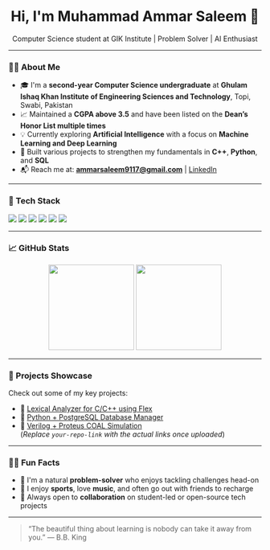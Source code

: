 <h1 align="center">Hi, I'm Muhammad Ammar Saleem 👋</h1>
<p align="center">
  Computer Science student at GIK Institute | Problem Solver | AI Enthusiast
</p>

---

### 👨‍🎓 About Me

- 🎓 I'm a **second-year Computer Science undergraduate** at **Ghulam Ishaq Khan Institute of Engineering Sciences and Technology**, Topi, Swabi, Pakistan
- 📈 Maintained a **CGPA above 3.5** and have been listed on the **Dean’s Honor List multiple times**
- 💡 Currently exploring **Artificial Intelligence** with a focus on **Machine Learning and Deep Learning**
- 🧠 Built various projects to strengthen my fundamentals in **C++**, **Python**, and **SQL**
- 📬 Reach me at: **ammarsaleem9117@gmail.com** | [LinkedIn](https://www.linkedin.com/in/am4b44b8273)

---

### 🧰 Tech Stack

<p>
  <img src="https://img.shields.io/badge/-C++-00599C?style=flat&logo=c%2B%2B&logoColor=white"/>
  <img src="https://img.shields.io/badge/-Python-3776AB?style=flat&logo=python&logoColor=white"/>
  <img src="https://img.shields.io/badge/-SQL-4479A1?style=flat&logo=mysql&logoColor=white"/>
  <img src="https://img.shields.io/badge/-Git-181717?style=flat&logo=git&logoColor=white"/>
  <img src="https://img.shields.io/badge/-Flex(Lexical)-FF6F00?style=flat"/>
  <img src="https://img.shields.io/badge/-Verilog-00B2EE?style=flat"/>
</p>

---

### 📈 GitHub Stats

<p align="center">
  <img src="https://github-readme-stats.vercel.app/api?username=DracoRaiden&show_icons=true&theme=tokyonight" height="170"/>
  <img src="https://github-readme-streak-stats.herokuapp.com/?user=DracoRaiden&theme=tokyonight" height="170"/>
</p>

---

### 🚀 Projects Showcase

Check out some of my key projects:
- 🔗 [Lexical Analyzer for C/C++ using Flex](https://github.com/DracoRaiden/your-repo-link)  
- 🔗 [Python + PostgreSQL Database Manager](https://github.com/DracoRaiden/your-repo-link)  
- 🔗 [Verilog + Proteus COAL Simulation](https://github.com/DracoRaiden/your-repo-link)  
(*Replace `your-repo-link` with the actual links once uploaded*)

---

### 🙋‍♂️ Fun Facts

- 🧩 I'm a natural **problem-solver** who enjoys tackling challenges head-on
- 🏸 I enjoy **sports**, love **music**, and often go out with friends to recharge
- 🤝 Always open to **collaboration** on student-led or open-source tech projects

---

> “The beautiful thing about learning is nobody can take it away from you.” — B.B. King
